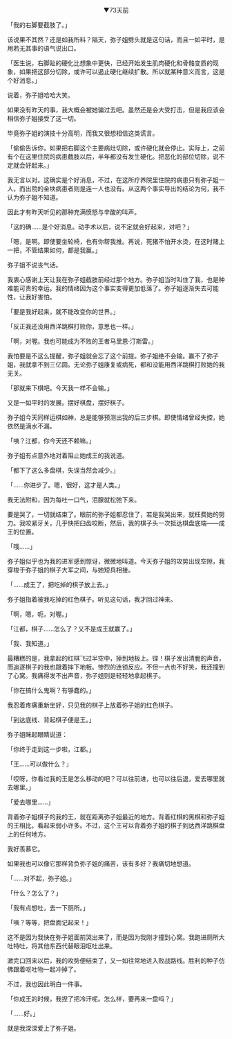 <p align="center">▼73天前</p>

「我的右脚要截肢了。」

该说果不其然？还是如我所料？隔天，弥子姐劈头就是这句话，而且一如平时，是用若无其事的语气说出口。

「医生说，右脚趾的硬化比想象中更快，已经开始发生肌肉硬化和骨骼变质的现象，如果把这部分切除，或许可以遏止硬化继续扩散。所以就某种意义而言，这是个好消息。」

说着，弥子姐哈哈大笑。

如果没有昨天的事，我大概会被她骗过去吧。虽然还是会大受打击，但是我应该会相信弥子姐接受了这一切。

毕竟弥子姐的演技十分高明，而我又很想相信这类谎言。

「偷偷告诉你，如果把右脚这个主要病灶切除，或许硬化就会停止。实际上，之前有个在这里住院的病患截肢以后，半年都没有发生硬化。把恶化的部位切除，说不定就会好起来。」

我无言以对。这确实是个好消息，不过，在这所疗养院里住院的病患只有弥子姐一人，而出院的金块病患者则是连一人也没有。从这两个事实导出的结论为何，我不认为弥子姐不知道。

因此才有昨天听见的那种充满愤怒与辛酸的叫声。

「这的确……是个好消息。动手术以后，说不定就会好起来，对吧？」

「嗯，是啊。即使要坐轮椅，也有你帮我推。再说，死猪不怕开水烫，在这时赌上一把，不管结果如何，都是我赢。」

弥子姐不说丧气话。

我衷心感谢上天让我在弥子姐截肢前经过那个地方。弥子姐当时叫住了我，也是种难能可贵的幸运。我的情绪因为这个事实变得更加低落了。弥子姐逐渐失去可能性，让我好害怕。

「要是我好起来，就不能改变你的世界。」

「反正我还没用西洋跳棋打败你，意思也一样。」

「啊，对喔。我也可能成为不败的王者马里恩·汀斯雷。」

我怕要是不这么提醒，弥子姐就会忘了这个前提。弥子姐绝不会输。赢不了弥子姐，我就拿不到三亿圆。无论弥子姐康复或病死，都和没能用西洋跳棋打败她的我无关。

「那就来下棋吧。今天我一样不会输。」

又是一如平时的发展。摆好棋盘，摆好棋子。

弥子姐今天同样运棋如神，总是能够预测出我的后三步棋。即使情绪曾经失控，她依然是滴水不漏。

「咦？江都，你今天还不赖嘛。」

弥子姐有点意外地对着阻止她成王的我说道。

「都下了这么多盘棋，失误当然会减少。」

「……你进步了。嗯，很好，这才是人类。」

我无法附和，因为每吐一口气，泪腺就松弛下来。

要是哭了，一切就结束了。眼前的弥子姐都忍住了，若是我哭出来，就枉费她的努力。我咬紧牙关，几乎快把臼齿咬断，然后，我的棋子头一次抵达棋盘底端——成王的位置。

「哦……」

弥子姐似乎也为我的进军感到惊讶，微微地叫道。今天弥子姐的攻势出现空隙，我穿梭于弥子姐的棋子大军之间，与她短兵相接。

「……成王了，把吃掉的棋子放上去。」

弥子姐指着被我吃掉的红色棋子。听见这句话，我才回过神来。

「啊，嗯，呃，对喔。」

「江都，棋子……怎么了？又不是成王就赢了。」

「我、我知道。」

最糟糕的是，我拿起的红棋飞过半空中，掉到地板上。铿！棋子发出清脆的声音，而追逐棋子的我也跟着摔下地板。惨烈的连锁反应。不但一点也不好笑，我还撞到了心窝。我痛得发不出声音，弥子姐则是轻轻地拿起棋子。

「你在搞什么鬼啊？有够蠢的。」

我忍着疼痛重新坐好，只见我的棋子上放着弥子姐的红色棋子。

「到达底线、背起棋子便是王。」

弥子姐眯起眼睛说道：

「你终于走到这一步啦，江都。」

「王……可以做什么？」

「哎呀，你看过我的王是怎么移动的吧？可以往前进，也可以往后退，爱去哪里就去哪里。」

「爱去哪里……」

背着弥子姐棋子的我的王，就在距离弥子姐最近的地方。背着红棋的黑棋和弥子姐的王相比，看起来弱小许多。不过，这个王可以背着弥子姐的棋子到达西洋跳棋盘上的任何地方。

我好羡慕它。

如果我也可以像它那样背负弥子姐的痛苦，该有多好？我痛切地想道。

「……对不起，弥子姐。」

「什么？怎么了？」

「我有点想吐，去一下厕所。」

「咦？等等，把盘面记起来！」

这不是因为我快在弥子姐面前哭出来了，而是因为我刚才撞到心窝。我跑进厕所大吐特吐，将其他东西代替眼泪呕吐出来。

漱完口回来以后，我的攻势便结束了，又一如往常地进入败战路线。胜利的种子仿佛跟着呕吐物一起冲掉了。

不过，我也因此明白一件事。

「你成王的时候，我捏了把冷汗呢。怎么样，要再来一盘吗？」

「……好。」

就是我深深爱上了弥子姐。


